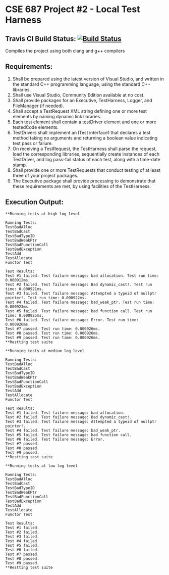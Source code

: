 # CSE 687 Project #2 - Local Test Harness
## Travis CI Build Status: [![Build Status](https://travis-ci.com/archerc56/CSE687_OOD.svg?branch=master)](https://travis-ci.com/archerc56/CSE687_OOD)
Compiles the project using both clang and g++ compilers

## Requirements:
1.	Shall be prepared using the latest version of Visual Studio, and written in the standard C++ programming language, using the standard C++ libraries.
2.	Shall use Visual Studio, Community Edition available at no cost.
3.	Shall provide packages for an Executive, TestHarness, Logger, and FileManager (if needed).
4.	Shall accept a TestRequest XML string defining one or more test elements by naming dynamic link libraries.
5.	Each test element shall contain a testDriver element and one or more testedCode elements.
6.	TestDrivers shall implement an ITest interface1 that declares a test method taking no arguments and returning a boolean value indicating test pass or failure.
7.	On receiving a TestRequest, the TestHarness shall parse the request, load the corresponding libraries, sequentially create instances of each TestDriver, and log pass-fail status of each test, along with a time-date stamp.
8.	Shall provide one or more TestRequests that conduct testing of at least three of your project packages.
9.	The Executive package shall provide processing to demonstrate that these requirements are met, by using facilities of the TestHarness.

## Execution Output: 

```
**Running tests at high log level

Running Tests:
TestBadAlloc
TestBadCast
TestBadTypeID
TestBadWeakPtr
TestBadFunctionCall
TestBadException
TestAdd
TestAllocate
Functor Test

Test Results:
Test #1 failed. Test failure message: bad allocation. Test run time: 0.000912ms.
Test #2 failed. Test failure message: Bad dynamic_cast!. Test run time: 0.000921ms.
Test #3 failed. Test failure message: Attempted a typeid of nullptr pointer!. Test run time: 0.000922ms.
Test #4 failed. Test failure message: bad_weak_ptr. Test run time: 0.000923ms.
Test #5 failed. Test failure message: bad function call. Test run time: 0.000925ms.
Test #6 failed. Test failure message: Error. Test run time: 0.000926ms.
Test #7 passed. Test run time: 0.000926ms.
Test #8 passed. Test run time: 0.000926ms.
Test #9 passed. Test run time: 0.000926ms.
**Restting test suite

**Running tests at medium log level

Running Tests:
TestBadAlloc
TestBadCast
TestBadTypeID
TestBadWeakPtr
TestBadFunctionCall
TestBadException
TestAdd
TestAllocate
Functor Test

Test Results:
Test #1 failed. Test failure message: bad allocation.
Test #2 failed. Test failure message: Bad dynamic_cast!.
Test #3 failed. Test failure message: Attempted a typeid of nullptr pointer!.
Test #4 failed. Test failure message: bad_weak_ptr.
Test #5 failed. Test failure message: bad function call.
Test #6 failed. Test failure message: Error.
Test #7 passed.
Test #8 passed.
Test #9 passed.
**Restting test suite

**Running tests at low log level

Running Tests:
TestBadAlloc
TestBadCast
TestBadTypeID
TestBadWeakPtr
TestBadFunctionCall
TestBadException
TestAdd
TestAllocate
Functor Test

Test Results:
Test #1 failed.
Test #2 failed.
Test #3 failed.
Test #4 failed.
Test #5 failed.
Test #6 failed.
Test #7 passed.
Test #8 passed.
Test #9 passed.
**Restting test suite
```

